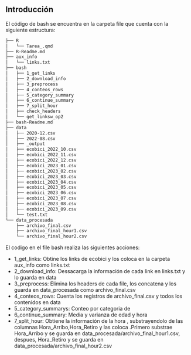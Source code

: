 
## Introducción
El código de bash se encuentra en la carpeta file que cuenta con la siguiente estructura:

```bash 
├── R
│   └── Tarea_.qmd
├── R-Readme.md
├── aux_info
│   └── links.txt
├── bash
│   ├── 1_get_links
│   ├── 2_download_info
│   ├── 3_preprocess
│   ├── 4_conteos_rows
│   ├── 5_category_summary
│   ├── 6_continue_summary
│   ├── 7_split_hour
│   ├── check_headers
│   └── get_linksw_op2
├── bash-Readme.md
├── data
│   ├── 2020-12.csv
│   ├── 2022-08.csv
│   ├── _output
│   ├── ecobici_2022_10.csv
│   ├── ecobici_2022_11.csv
│   ├── ecobici_2022_12.csv
│   ├── ecobici_2023_01.csv
│   ├── ecobici_2023_02.csv
│   ├── ecobici_2023_03.csv
│   ├── ecobici_2023_04.csv
│   ├── ecobici_2023_05.csv
│   ├── ecobici_2023_06.csv
│   ├── ecobici_2023_07.csv
│   ├── ecobici_2023_08.csv
│   ├── ecobici_2023_09.csv
│   └── test.txt
└── data_procesada
    ├── archivo_final.csv
    ├── archivo_final_hour1.csv
    └── archivo_final_hour2.csv
```

El codigo en el file bash realiza las siguientes acciones:

- 1_get_links: Obtine los links de ecobici y los coloca en la carpeta aux_info como links.txt
- 2_download_info: Dessacarga la información de cada link en  links.txt y lo guarda en data 
- 3_preprocess: Elimina los headers de cada file, los concatena y los guarda en data_procesada como archivo_final.csv
- 4_conteos_rows: Cuenta los registros de  archivo_final.csv y todos los contenidos en data
- 5_category_summarys: Conteo por categoria de 
- 6_continue_summary: Media y varianza de edad y hora 
- 7_split_hour: Obtiene la información de la hora , substrayendolo de las columnas Hora_Arribo,Hora_Retiro y las coloca .Primero substrae Hora_Arribo y se guarda en data_procesada/archivo_final_hour1.csv, despues, Hora_Retiro  y se guarda en data_procesada/archivo_final_hour2.csv 

              




